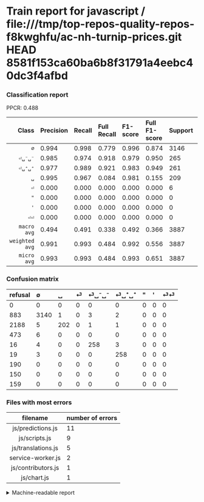 # Train report for javascript / file:///tmp/top-repos-quality-repos-f8kwghfu/ac-nh-turnip-prices.git HEAD 8581f153ca60ba6b8f31791a4eebc40dc3f4afbd

### Classification report

PPCR: 0.488

| Class | Precision | Recall | Full Recall | F1-score | Full F1-score | Support | Full Support | PPCR |
|------:|:----------|:-------|:------------|:---------|:---------|:--------|:-------------|:-----|
| `∅` | 0.994| 0.998| 0.779| 0.996| 0.874| 3146| 4029| 0.781 |
| `⏎␣⁻␣⁻` | 0.985| 0.974| 0.918| 0.979| 0.950| 265| 281| 0.943 |
| `⏎␣⁺␣⁺` | 0.977| 0.989| 0.921| 0.983| 0.949| 261| 280| 0.932 |
| `␣` | 0.995| 0.967| 0.084| 0.981| 0.155| 209| 2397| 0.087 |
| `⏎` | 0.000| 0.000| 0.000| 0.000| 0.000| 6| 479| 0.013 |
| `"` | 0.000| 0.000| 0.000| 0.000| 0.000| 0| 190| 0.000 |
| `'` | 0.000| 0.000| 0.000| 0.000| 0.000| 0| 150| 0.000 |
| `⏎⏎` | 0.000| 0.000| 0.000| 0.000| 0.000| 0| 159| 0.000 |
| `macro avg` | 0.494| 0.491| 0.338| 0.492| 0.366| 3887| 7965| 0.488 |
| `weighted avg` | 0.991| 0.993| 0.484| 0.992| 0.556| 3887| 7965| 0.488 |
| `micro avg` | 0.993| 0.993| 0.484| 0.993| 0.651| 3887| 7965| 0.488 |

### Confusion matrix

|refusal|  ∅| ␣| ⏎| ⏎␣⁻␣⁻| ⏎␣⁺␣⁺| "| '| ⏎⏎| 
|:---|:---|:---|:---|:---|:---|:---|:---|:---|
|0 |0 |0 |0 |0 |0 |0 |0 |0 |
|883 |3140 |1 |0 |3 |2 |0 |0 |0 |
|2188 |5 |202 |0 |1 |1 |0 |0 |0 |
|473 |6 |0 |0 |0 |0 |0 |0 |0 |
|16 |4 |0 |0 |258 |3 |0 |0 |0 |
|19 |3 |0 |0 |0 |258 |0 |0 |0 |
|190 |0 |0 |0 |0 |0 |0 |0 |0 |
|150 |0 |0 |0 |0 |0 |0 |0 |0 |
|159 |0 |0 |0 |0 |0 |0 |0 |0 |

### Files with most errors

| filename | number of errors|
|:----:|:-----|
| js/predictions.js | 11 |
| js/scripts.js | 9 |
| js/translations.js | 5 |
| service-worker.js | 2 |
| js/contributors.js | 1 |
| js/chart.js | 1 |

<details>
    <summary>Machine-readable report</summary>
```json
{
  "cl_report": {"\"": {"f1-score": 0.0, "precision": 0.0, "recall": 0.0, "support": 0}, "\u0027": {"f1-score": 0.0, "precision": 0.0, "recall": 0.0, "support": 0}, "macro avg": {"f1-score": 0.4923449619068575, "precision": 0.4939224541649364, "recall": 0.49083633076186767, "support": 3887}, "micro avg": {"f1-score": 0.992539233341909, "precision": 0.992539233341909, "recall": 0.992539233341909, "support": 3887}, "weighted avg": {"f1-score": 0.9917568806792414, "precision": 0.9910113767330316, "recall": 0.992539233341909, "support": 3887}, "\u2205": {"f1-score": 0.9961928934010152, "precision": 0.9943001899936669, "recall": 0.9980928162746344, "support": 3146}, "\u23ce": {"f1-score": 0.0, "precision": 0.0, "recall": 0.0, "support": 6}, "\u23ce\u23ce": {"f1-score": 0.0, "precision": 0.0, "recall": 0.0, "support": 0}, "\u23ce\u2423\u207a\u2423\u207a": {"f1-score": 0.9828571428571428, "precision": 0.9772727272727273, "recall": 0.9885057471264368, "support": 261}, "\u23ce\u2423\u207b\u2423\u207b": {"f1-score": 0.9791271347248577, "precision": 0.9847328244274809, "recall": 0.9735849056603774, "support": 265}, "\u2423": {"f1-score": 0.9805825242718447, "precision": 0.9950738916256158, "recall": 0.9665071770334929, "support": 209}},
  "cl_report_full": {"\"": {"f1-score": 0.0, "precision": 0.0, "recall": 0.0, "support": 190}, "\u0027": {"f1-score": 0.0, "precision": 0.0, "recall": 0.0, "support": 150}, "macro avg": {"f1-score": 0.36599877334489694, "precision": 0.4939224541649364, "recall": 0.3378999698581406, "support": 7965}, "micro avg": {"f1-score": 0.6510293621329734, "precision": 0.992539233341909, "recall": 0.48436911487758944, "support": 7965}, "weighted avg": {"f1-score": 0.555632472859149, "precision": 0.8715095883253698, "recall": 0.48436911487758944, "support": 7965}, "\u2205": {"f1-score": 0.8737999165159315, "precision": 0.9943001899936669, "recall": 0.7793497145693721, "support": 4029}, "\u23ce": {"f1-score": 0.0, "precision": 0.0, "recall": 0.0, "support": 479}, "\u23ce\u23ce": {"f1-score": 0.0, "precision": 0.0, "recall": 0.0, "support": 159}, "\u23ce\u2423\u207a\u2423\u207a": {"f1-score": 0.9485294117647058, "precision": 0.9772727272727273, "recall": 0.9214285714285714, "support": 280}, "\u23ce\u2423\u207b\u2423\u207b": {"f1-score": 0.9502762430939226, "precision": 0.9847328244274809, "recall": 0.9181494661921709, "support": 281}, "\u2423": {"f1-score": 0.1553846153846154, "precision": 0.9950738916256158, "recall": 0.08427200667501043, "support": 2397}},
  "ppcr": 0.48801004394224734
}
```
</details>
